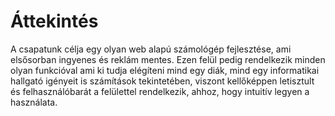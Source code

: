# Áttekintés

A csapatunk célja egy olyan web alapú számológép fejlesztése, ami elsősorban ingyenes és reklám mentes.
Ezen felül pedig rendelkezik minden olyan funkcióval ami ki tudja elégíteni mind egy diák, mind egy informatikai hallgató igényeit is számítások tekintetében, viszont kellőképpen letisztult és felhasználóbarát a felülettel rendelkezik, ahhoz, hogy intuitív legyen a használata.
